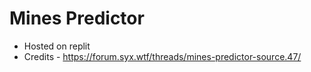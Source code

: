 # Mines Predictor

* Hosted on replit
* Credits - https://forum.syx.wtf/threads/mines-predictor-source.47/
